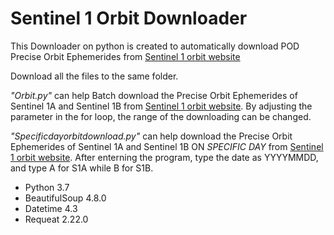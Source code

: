 # Sentinel 1 Orbit Downloader
 This Downloader on python is created to automatically download POD Precise Orbit Ephemerides from  [Sentinel 1 orbit website](https://qc.sentinel1.eo.esa.int/aux_poeorb)
 
Download all the files to the same folder.

*"Orbit.py"*  can help Batch download the Precise Orbit Ephemerides of Sentinel 1A and Sentinel 1B 
from [Sentinel 1 orbit website](https://qc.sentinel1.eo.esa.int/aux_poeorb).
By adjusting the parameter in the for loop, the range of the downloading can be changed.

*"Specificdayorbitdownload.py"*  can help download the Precise Orbit Ephemerides of Sentinel 1A and Sentinel 1B ON *SPECIFIC DAY*
from [Sentinel 1 orbit website](https://qc.sentinel1.eo.esa.int/aux_poeorb).
After enterning the program, type the date as YYYYMMDD, and type A for S1A while B for S1B.

 * Python 3.7
 * BeautifulSoup 4.8.0
 * Datetime 4.3
 * Requeat 2.22.0
